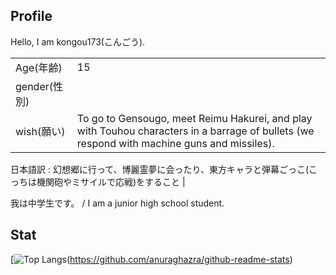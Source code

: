## Profile
Hello, I am kongou173(こんごう).

|  |  |
| ---- | ---- |
| Age(年齢) | 15 |
| gender(性別) | | man(男) |
| wish(願い) | To go to Gensougo, meet Reimu Hakurei, and play with Touhou characters in a barrage of bullets (we respond with machine guns and missiles).
日本語訳 : 幻想郷に行って、博麗霊夢に会ったり、東方キャラと弾幕ごっこ(こっちは機関砲やミサイルで応戦)をすること
 |

我は中学生です。 / I am a junior high school student.  
## Stat
[![Top Langs](https://github-readme-stats.vercel.app/api/top-langs/?username=kongou173)(https://github.com/anuraghazra/github-readme-stats) 
